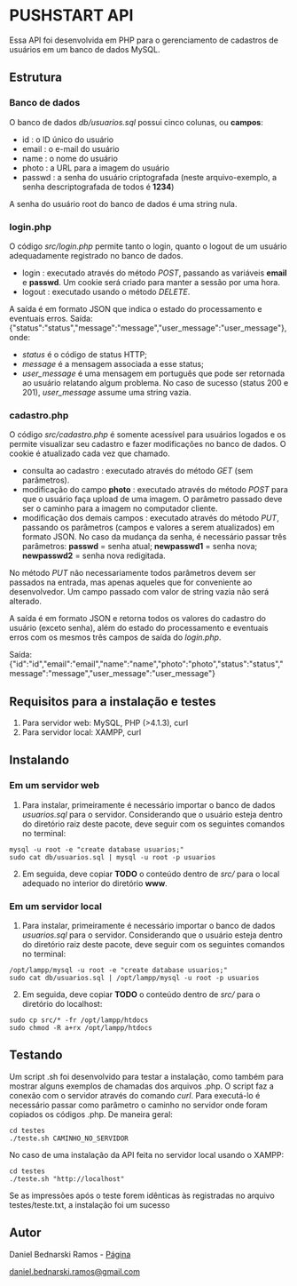 # PUSHSTART API

Essa API foi desenvolvida em PHP para o gerenciamento de cadastros de usuários em um banco de dados MySQL.

## Estrutura

### Banco de dados

O banco de dados *db/usuarios.sql* possui cinco colunas, ou **campos**:

* id : o ID único do usuário
* email : o e-mail do usuário
* name : o nome do usuário
* photo : a URL para a imagem do usuário
* passwd : a senha do usuário criptografada (neste arquivo-exemplo, a senha descriptografada de todos é **1234**)

A senha do usuário root do banco de dados é uma string nula.


### login.php

O código *src/login.php* permite tanto o login, quanto o logout de um usuário adequadamente registrado no banco de dados.

* login : executado através do método *POST*, passando as variáveis **email** e **passwd**. Um cookie será criado para manter a sessão por uma hora.
* logout : executado usando o método *DELETE*.

A saída é em formato JSON que indica o estado do processamento e eventuais erros.
Saída: {"status":"status","message":"message","user_message":"user_message"}, onde:

* *status* é o código de status HTTP;
* *message* é a mensagem associada a esse status;
* *user_message* é uma mensagem em português que pode ser retornada ao usuário relatando algum problema. No caso de sucesso (status 200 e 201), *user_message* assume uma string vazia.


### cadastro.php

O código *src/cadastro.php* é somente acessível para usuários logados e os permite visualizar seu cadastro e fazer modificações no banco de dados. O cookie é atualizado cada vez que chamado.

* consulta ao cadastro : executado através do método *GET* (sem parâmetros).
* modificação do campo **photo** : executado através do método *POST* para que o usuário faça upload de uma imagem. O parâmetro passado deve ser o caminho para a imagem no computador cliente.
* modificação dos demais campos : executado através do método *PUT*, passando os parâmetros (campos e valores a serem atualizados) em formato JSON. No caso da mudança da senha, é necessário passar três parâmetros: **passwd** = senha atual; **newpasswd1** = senha nova; **newpasswd2** = senha nova redigitada.

No método *PUT* não necessariamente todos parâmetros devem ser passados na entrada, mas apenas aqueles que for conveniente ao desenvolvedor. Um campo passado com valor de string vazia não será alterado.

A saída é em formato JSON e retorna todos os valores do cadastro do usuário (exceto senha), além do estado do processamento e eventuais erros com os mesmos três campos de saída do *login.php*.

Saída: {"id":"id","email":"email","name":"name","photo":"photo","status":"status","message":"message","user_message":"user_message"}



## Requisitos para a instalação e testes

1. Para servidor web: MySQL, PHP (>4.1.3), curl
2. Para servidor local: XAMPP, curl



## Instalando

### Em um servidor web

1. Para instalar, primeiramente é necessário importar o banco de dados *usuarios.sql* para o servidor. Considerando que o usuário esteja dentro do diretório raiz deste pacote, deve seguir com os seguintes comandos no terminal:

```
mysql -u root -e "create database usuarios;"
sudo cat db/usuarios.sql | mysql -u root -p usuarios
```

2. Em seguida, deve copiar **TODO** o conteúdo dentro de *src/* para o local adequado no interior do diretório **www**.


### Em um servidor local

1. Para instalar, primeiramente é necessário importar o banco de dados *usuarios.sql* para o servidor. Considerando que o usuário esteja dentro do diretório raiz deste pacote, deve seguir com os seguintes comandos no terminal:

```
/opt/lampp/mysql -u root -e "create database usuarios;"
sudo cat db/usuarios.sql | /opt/lampp/mysql -u root -p usuarios
```

2. Em seguida, deve copiar **TODO** o conteúdo dentro de *src/* para o diretório do localhost:

```
sudo cp src/* -fr /opt/lampp/htdocs
sudo chmod -R a+rx /opt/lampp/htdocs
``` 


## Testando

Um script .sh foi desenvolvido para testar a instalação, como também para mostrar alguns exemplos de chamadas dos arquivos .php. O script faz a conexão com o servidor através do comando *curl*. Para executá-lo é necessário passar como parâmetro o caminho no servidor onde foram copiados os códigos .php. De maneira geral:

```
cd testes
./teste.sh CAMINHO_NO_SERVIDOR
``` 

No caso de uma instalação da API feita no servidor local usando o XAMPP:

```
cd testes
./teste.sh "http://localhost"
``` 

Se as impressões após o teste forem idênticas às registradas no arquivo testes/teste.txt, a instalação foi um sucesso



## Autor

Daniel Bednarski Ramos - [Página](https://www.astro.iag.usp.br/~bednarski)

daniel.bednarski.ramos@gmail.com




